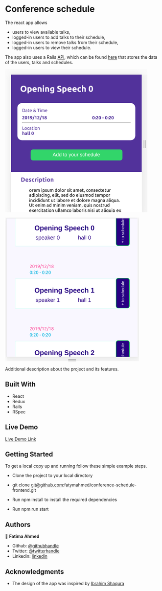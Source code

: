# Conference schedule

> 
The react app allows 
- users to view available talks,
- logged-in users to add talks to their schedule,
- logged-in users to remove talks from their schedule,
- logged-in users to view their schedule.

The app also uses a Rails [API](https://events-scheduler-api.herokuapp.com), which can be found [here](https://github.com/fatymahmed/schedule-backend) that stores the data of the users, talks and schedules.

![screenshot](./showTalk.png)


![screenshot](./talks.png)

Additional description about the project and its features.

## Built With

- React
- Redux
- Rails
- RSpec

## Live Demo

[Live Demo Link](https://conference-schedule-app.herokuapp.com/)

## Getting Started


To get a local copy up and running follow these simple example steps.

- Clone the project to your local directory

- git clone git@github.com:fatymahmed/conference-schedule-frontend.git

- Run npm install to install the required dependencies

- Run npm run start



## Authors

👤 **Fatima Ahmed**

- Github: [@githubhandle](https://github.com/fatymahmed)
- Twitter: [@twitterhandle](https://twitter.com/fatymahmed)
- Linkedin: [linkedin](https://www.linkedin.com/in/fatima-ahmed-46b01298/)



## Acknowledgments
- The design of the app was inspired by [Ibrahim Shaqura](https://www.behance.net/ibshaqura)
